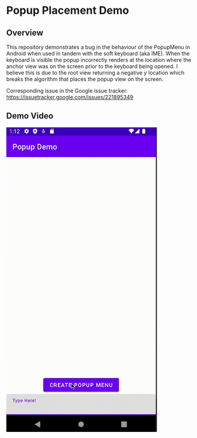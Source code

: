 # Popup Placement Demo

## Overview
This repository demonstrates a bug in the behaviour of the PopupMenu in Android when used
in tandem with the soft keyboard (aka IME). When the keyboard is visible the popup incorrectly
renders at the location where the anchor view was on the screen prior to the keyboard being
opened. I believe this is due to the root view returning a negative y location which breaks
the algorithm that places the popup view on the screen.

Corresponding issue in the Google issue tracker: https://issuetracker.google.com/issues/221895349

## Demo Video
![Popup Demo Gif](img/demo.gif)
